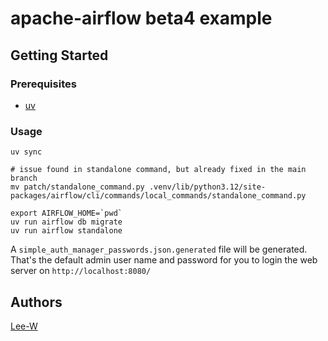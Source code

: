 # apache-airflow beta4 example

## Getting Started

### Prerequisites

* [uv](https://docs.astral.sh/uv/)

### Usage

```shell
uv sync

# issue found in standalone command, but already fixed in the main branch
mv patch/standalone_command.py .venv/lib/python3.12/site-packages/airflow/cli/commands/local_commands/standalone_command.py

export AIRFLOW_HOME=`pwd`
uv run airflow db migrate
uv run airflow standalone

```

A `simple_auth_manager_passwords.json.generated` file will be generated. That's the default admin user name and password for you to login the web server on `http://localhost:8080/`

## Authors

[Lee-W](https://github.com/Lee-W)
